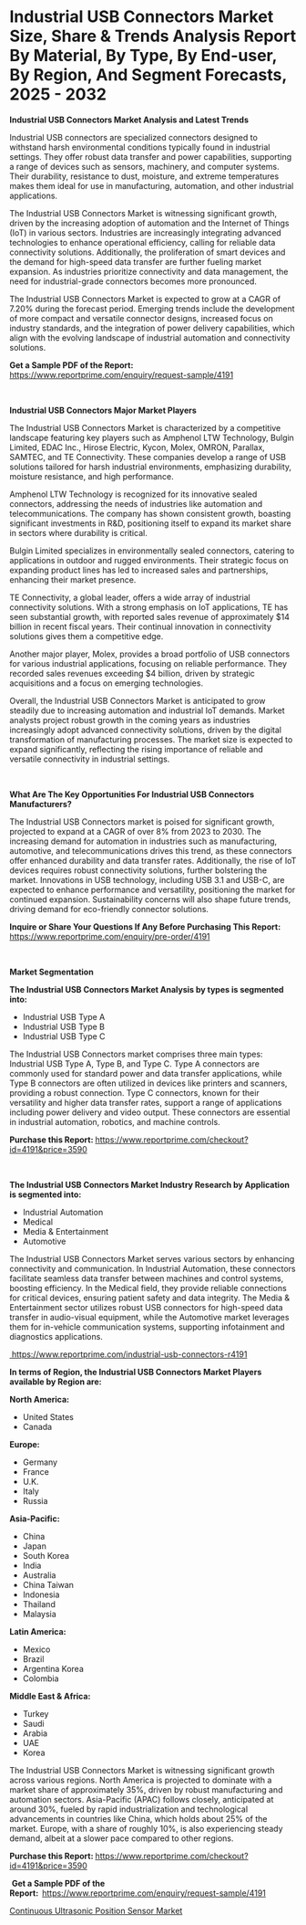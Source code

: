 <p><h1>Industrial USB Connectors Market Size, Share & Trends Analysis Report By Material, By Type, By End-user, By Region, And Segment Forecasts, 2025 - 2032</h1></p><p><strong>Industrial USB Connectors Market Analysis and Latest Trends</strong></p>
<p><p>Industrial USB connectors are specialized connectors designed to withstand harsh environmental conditions typically found in industrial settings. They offer robust data transfer and power capabilities, supporting a range of devices such as sensors, machinery, and computer systems. Their durability, resistance to dust, moisture, and extreme temperatures makes them ideal for use in manufacturing, automation, and other industrial applications.</p><p>The Industrial USB Connectors Market is witnessing significant growth, driven by the increasing adoption of automation and the Internet of Things (IoT) in various sectors. Industries are increasingly integrating advanced technologies to enhance operational efficiency, calling for reliable data connectivity solutions. Additionally, the proliferation of smart devices and the demand for high-speed data transfer are further fueling market expansion. As industries prioritize connectivity and data management, the need for industrial-grade connectors becomes more pronounced. </p><p>The Industrial USB Connectors Market is expected to grow at a CAGR of 7.20% during the forecast period. Emerging trends include the development of more compact and versatile connector designs, increased focus on industry standards, and the integration of power delivery capabilities, which align with the evolving landscape of industrial automation and connectivity solutions.</p></p>
<p><strong>Get a Sample PDF of the Report:&nbsp;</strong> <a href="https://www.reportprime.com/enquiry/request-sample/4191?utm_campaign=3059&utm_medium=2&utm_source=Github&utm_content=ia&utm_term=18032025&utm_id=industrial-usb-connectors">https://www.reportprime.com/enquiry/request-sample/4191</a></p>
<p>&nbsp;</p>
<p><strong>Industrial USB Connectors Major Market Players</strong></p>
<p><p>The Industrial USB Connectors Market is characterized by a competitive landscape featuring key players such as Amphenol LTW Technology, Bulgin Limited, EDAC Inc., Hirose Electric, Kycon, Molex, OMRON, Parallax, SAMTEC, and TE Connectivity. These companies develop a range of USB solutions tailored for harsh industrial environments, emphasizing durability, moisture resistance, and high performance.</p><p>Amphenol LTW Technology is recognized for its innovative sealed connectors, addressing the needs of industries like automation and telecommunications. The company has shown consistent growth, boasting significant investments in R&D, positioning itself to expand its market share in sectors where durability is critical.</p><p>Bulgin Limited specializes in environmentally sealed connectors, catering to applications in outdoor and rugged environments. Their strategic focus on expanding product lines has led to increased sales and partnerships, enhancing their market presence.</p><p>TE Connectivity, a global leader, offers a wide array of industrial connectivity solutions. With a strong emphasis on IoT applications, TE has seen substantial growth, with reported sales revenue of approximately $14 billion in recent fiscal years. Their continual innovation in connectivity solutions gives them a competitive edge.</p><p>Another major player, Molex, provides a broad portfolio of USB connectors for various industrial applications, focusing on reliable performance. They recorded sales revenues exceeding $4 billion, driven by strategic acquisitions and a focus on emerging technologies.</p><p>Overall, the Industrial USB Connectors Market is anticipated to grow steadily due to increasing automation and industrial IoT demands. Market analysts project robust growth in the coming years as industries increasingly adopt advanced connectivity solutions, driven by the digital transformation of manufacturing processes. The market size is expected to expand significantly, reflecting the rising importance of reliable and versatile connectivity in industrial settings.</p></p>
<p>&nbsp;</p>
<p><strong>What Are The Key Opportunities For Industrial USB Connectors Manufacturers?</strong></p>
<p><p>The Industrial USB Connectors market is poised for significant growth, projected to expand at a CAGR of over 8% from 2023 to 2030. The increasing demand for automation in industries such as manufacturing, automotive, and telecommunications drives this trend, as these connectors offer enhanced durability and data transfer rates. Additionally, the rise of IoT devices requires robust connectivity solutions, further bolstering the market. Innovations in USB technology, including USB 3.1 and USB-C, are expected to enhance performance and versatility, positioning the market for continued expansion. Sustainability concerns will also shape future trends, driving demand for eco-friendly connector solutions.</p></p>
<p><strong>Inquire or Share Your Questions If Any Before Purchasing This Report:</strong> <a href="https://www.reportprime.com/enquiry/pre-order/4191?utm_campaign=3059&utm_medium=2&utm_source=Github&utm_content=ia&utm_term=18032025&utm_id=industrial-usb-connectors">https://www.reportprime.com/enquiry/pre-order/4191</a></p>
<p>&nbsp;</p>
<p><strong>Market Segmentation</strong></p>
<p><strong>The Industrial USB Connectors Market Analysis by types is segmented into:</strong></p>
<p><ul><li>Industrial USB Type A</li><li>Industrial USB Type B</li><li>Industrial USB Type C</li></ul></p>
<p><p>The Industrial USB Connectors market comprises three main types: Industrial USB Type A, Type B, and Type C. Type A connectors are commonly used for standard power and data transfer applications, while Type B connectors are often utilized in devices like printers and scanners, providing a robust connection. Type C connectors, known for their versatility and higher data transfer rates, support a range of applications including power delivery and video output. These connectors are essential in industrial automation, robotics, and machine controls.</p></p>
<p><strong>Purchase this Report:&nbsp;</strong><a href="https://www.reportprime.com/checkout?id=4191&price=3590&utm_campaign=3059&utm_medium=2&utm_source=Github&utm_content=ia&utm_term=18032025&utm_id=industrial-usb-connectors">https://www.reportprime.com/checkout?id=4191&price=3590</a></p>
<p>&nbsp;</p>
<p><strong>The Industrial USB Connectors Market Industry Research by Application is segmented into:</strong></p>
<p><ul><li>Industrial Automation</li><li>Medical</li><li>Media & Entertainment</li><li>Automotive</li></ul></p>
<p><p>The Industrial USB Connectors Market serves various sectors by enhancing connectivity and communication. In Industrial Automation, these connectors facilitate seamless data transfer between machines and control systems, boosting efficiency. In the Medical field, they provide reliable connections for critical devices, ensuring patient safety and data integrity. The Media & Entertainment sector utilizes robust USB connectors for high-speed data transfer in audio-visual equipment, while the Automotive market leverages them for in-vehicle communication systems, supporting infotainment and diagnostics applications.</p></p>
<p><a href="https://www.reportprime.com/industrial-usb-connectors-r4191?utm_campaign=3059&utm_medium=2&utm_source=Github&utm_content=ia&utm_term=18032025&utm_id=industrial-usb-connectors">&nbsp;https://www.reportprime.com/industrial-usb-connectors-r4191</a></p>
<p><strong>In terms of Region, the Industrial USB Connectors Market Players available by Region are:</strong></p>
<p>
    <p> <strong> North America: </strong>
        <ul>
            <li>United States</li>
            <li>Canada</li>
        </ul>
        </p> 
    <p> <strong> Europe: </strong>
        <ul>
            <li>Germany</li>
            <li>France</li>
            <li>U.K.</li>
            <li>Italy</li>
            <li>Russia</li>
        </ul>
        </p> 
    <p> <strong> Asia-Pacific: </strong>
        <ul>
            <li>China</li>
            <li>Japan</li>
            <li>South Korea</li>
            <li>India</li>
            <li>Australia</li>
            <li>China Taiwan</li>
            <li>Indonesia</li>
            <li>Thailand</li>
            <li>Malaysia</li>
        </ul>
        </p> 
    <p> <strong> Latin America: </strong>
        <ul>
            <li>Mexico</li>
            <li>Brazil</li>
            <li>Argentina Korea</li>
            <li>Colombia</li>
        </ul>
        </p> 
    <p> <strong> Middle East & Africa: </strong>
        <ul>
            <li>Turkey</li>
            <li>Saudi</li>
            <li>Arabia</li>
            <li>UAE</li>
            <li>Korea</li>
        </ul>
    </p>
    </p>
<p><p>The Industrial USB Connectors Market is witnessing significant growth across various regions. North America is projected to dominate with a market share of approximately 35%, driven by robust manufacturing and automation sectors. Asia-Pacific (APAC) follows closely, anticipated at around 30%, fueled by rapid industrialization and technological advancements in countries like China, which holds about 25% of the market. Europe, with a share of roughly 10%, is also experiencing steady demand, albeit at a slower pace compared to other regions.</p></p>
<p><strong>Purchase this Report: </strong><a href="https://www.reportprime.com/checkout?id=4191&price=3590&utm_campaign=3059&utm_medium=2&utm_source=Github&utm_content=ia&utm_term=18032025&utm_id=industrial-usb-connectors">https://www.reportprime.com/checkout?id=4191&price=3590</a></p>
<p>&nbsp;<strong>Get a Sample PDF of the Report:&nbsp;&nbsp;</strong><a href="https://www.reportprime.com/enquiry/request-sample/4191?utm_campaign=3059&utm_medium=2&utm_source=Github&utm_content=ia&utm_term=18032025&utm_id=industrial-usb-connectors">https://www.reportprime.com/enquiry/request-sample/4191</a></p>
<p><strong></strong></p>
<p><p><a href="https://github.com/timayuethem/Market-Research-Report-List-1/blob/main/continuous-ultrasonic-position-sensor-market.md?utm_campaign=3059&utm_medium=2&utm_source=Github&utm_content=ia&utm_term=18032025&utm_id=industrial-usb-connectors">Continuous Ultrasonic Position Sensor Market</a></p></p>